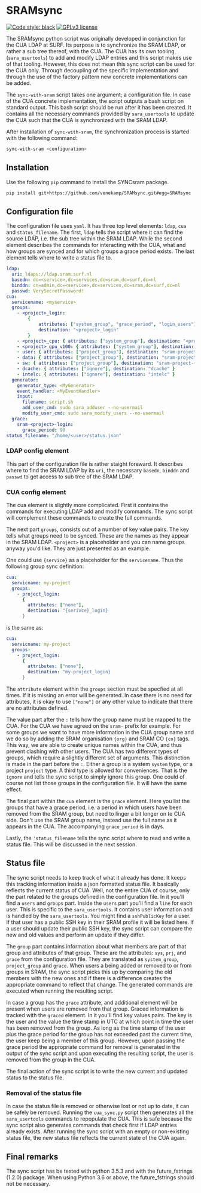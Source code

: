 # SRAMsync

[![Code style: black](https://img.shields.io/badge/code%20style-black-000000.svg)](https://github.com/psf/black)
[![GPLv3 license](https://img.shields.io/badge/License-GPLv3-ble.svg)](http://perso.crans.org/besson/LICENSE.html)

The SRAMsync python script was originally developed in conjunction for the CUA
LDAP at SURF. Its purpose is to synchronize the SRAM LDAP, or rather a sub tree
thereof, with the CUA. The CUA has its own tooling (`sara_usertools`) to add
and modify LDAP entries and this script makes use of that tooling. However,
this does not mean this sync script can be used for the CUA only. Through
decoupling of the specific implementation and through the use of the factory
pattern new concrete implementations can be added.

The `sync-with-sram` script takes one argument; a configuration file. In case
of the CUA concrete implementation, the script outputs a bash script on
standard output. This bash script should be run after it has been created. It
contains all the necessary commands provided by `sara_usertools` to update the
CUA such that the CUA is synchronized with the SRAM LDAP.

After installation of `sync-with-sram`, the synchronization process is started
with the following command:

```bash
sync-with-sram <configuration>
```

## Installation

Use the following `pip` command to install the SYNCsram package.
```bash
pip install git+https://github.com/venekamp/SRAMsync.git#egg=SRAMsync
```

## Configuration file

The configuration file uses `yaml`. It has three top level elements: `ldap`,
`cua` and `status_filename`. The first, `ldap` tells the script where it can
find the source LDAP, i.e. the sub tree within the SRAM LDAP. While the
second element describes the commands for interacting with the CUA, what and
how groups are synced and for which groups a grace period exists. The last
element tells where to write a status file to.

```yaml
ldap:
  uri: ldaps://ldap.sram.surf.nl
  basedn: dc=<service>,dc=services,dc=sram,dc=surf,dc=nl
  binddn: cn=admin,dc=<service>,dc=services,dc=sram,dc=surf,dc=nl
  passwd: VerySecretPassword!
cua:
  servicename: <myservice>
  groups:
    - <project>_login:
        {
            attributes: ["system_group", "grace_period", "login_users"],
            destination: "<project>_login"
        }
    - <project>_cpu: { attributes: ["system_group"], destination: "<project>_cpu" }
    - <project>_gpu_v100: { attributes: ["system_group"], destination: "<project>_gpu_v100" }
    - user: { attributes: ["project_group"], destination: "sram-project-{co}-user" }
    - data: { attributes: ["project_group"], destination: "sram-project-{co}-data" }
    - sw: { attributes: ["project_group"], destination: "sram-project-{co}-sw" }
    - dcache: { attributes: ["ignore"], destination: "dcache" }
    - intelc: { attributes: ["ignore"], destination: "intelc" }
  generator:
    generator_type: <MyGenerator>
    event_handler: <MyEventHandler>
    input:
      filename: script.sh
      add_user_cmd: sudo sara_adduser --no-usermail
      modify_user_cmd: sudo sara_modify_users --no-usermail
  grace:
    sram-<project>-login:
      grace_period: 90
status_filename: "/home/<user>/status.json"
```

### LDAP config element

This part of the configuration file is rather staight foreward. It describes
where to find the SRAM LDAP by its `uri`, the necessary `basedn`, `binddn` and
`passwd` to get access to sub tree of the SRAM LDAP.

### CUA config element

The cua element is slightly more complicated. First it contains the commands
for executing LDAP add and modify commands. The sync script will complement
these commands to create the full commands.

The next part `groups`, consists out of a number of key value pairs. The key
tells what groups need to be synced. These are the names as they appear in the
SRAM LDAP. `<project>` is a placeholder and you can name groups anyway you'd
like. They are just presented as an example.

One could use `{service}` as a placeholder for the `servicename`. Thus the
following group sync definition:

```yaml
cua:
  servicname: my-project
  groups:
    - project_login:
      {
        attributes: ["none"],
        destination: "{serivce}_login}
      }
```

is the same as:

```yaml
cua:
  servicname: my-project
  groups:
    - project_login:
      {
        attributes: ["none"],
        destination: "my-project_login}
      }
```

The `attribute` element within the `groups` section must be specfied at all
times. If it is missing an error will be generated. In case there is no need
for attributes, it is okay to use `["none"]` or any other value to indicate
that there are no attributes defined.

The value part after the `:` tells how the group name must be mapped to the
CUA. For the CUA we have agreed on the `sram-` prefix for example. For some
groups we want to have more information in the CUA group name and we do so by
adding the SRAM organisation `{org}` and SRAM CO `{co}` tags. This way, we are
able to create unique names within the CUA, and thus prevent clashing with
other users. The CUA has two different types of groups, which require a
slightly different set of arguments. This distinction is made in the part
before the `:`. Either a group is a system `system` type, or a project
`project` type. A third type is allowed for conveniences. That is the `ignore`
and tells the sync script to simply ignore this group. One could of course not
list those groups in the configuration file. It will have the same effect.

The final part within the `cua` element is the `grace` element. Here you list
the groups that have a grace period, i.e. a period in which users have been
removed from the SRAM group, but need to linger a bit longer on te CUA side.
Don't use the SRAM group name, instead use the full name as it appears in the
CUA. The accompanying `grace_period` is in days.

Lastly, the `'status_filename` tells the sync script where to read and write
a status file. This will be discussed in the next session.

## Status file

The sync script needs to keep track of what it already has done. It keeps this
tracking information inside a json formatted status file. It basically reflects
the current status of CUA. Well, not the entire CUA of course, only the part
related to the groups defined in the configuration file. In it you'll find a
`users` and `groups` part. Inside the `users` part you'll find a `line` for
each user. This is specific to the `sara_usertools`. It contains user
information and is handled by the `sara_usertools`. You might find a
`sshPublicKey` for a user. If that user has a public SSH key in their SRAM
profile it will be listed here. If a user should update their public SSH key,
the sync script can compare the new and old values and perform an update if
they differ.

The `group` part contains information about what members are part of that group
and attributes of that group. These are the attributes: `sys`, `prj`, and
`grace` from the configuration file. They are translated as `system_group`,
`project_group` and `grace`. When users a being added or removed to or from
groups in SRAM, the sync script picks this up by comparing the old members with
the new ones and if there is a difference creates the appropriate command to
reflect that change. The generated commands are executed when running the
resulting script.

In case a group has the `grace` attribute, and additional element will be
present when users are removed from that group. Graced information is tracked
with the `graced` element. In it you'll find key values pairs. The key is the
user and the value the time stamp in UTC at which point in time the user has
been removed from the group. As long as the time stamp of the user plus the
grace period for the group has not exceeded past the current time, the user
keep being a member of this group. However, upon passing the grace period the
appropriate command for removal is generated in the output of the sync script
and upon executing the resulting script, the user is removed from the group in
the CUA.

The final action of the sync script is to write the new current and updated
status to the status file.

### Removal of the status file

In case the status file is removed or otherwise lost or not up to date, it can
be safely be removed. Running the `cua_sync.py` script then generates all the
`sara_usertools` commands to repopulate the CUA. This is safe because the sync
script also generates commands that check first if LDAP entries already exists.
After running the sync script with an empty or non-existing status file, the
new status file reflects the current state of the CUA again.

## Final remarks

The sync script has be tested with python 3.5.3 and with the
future_fstrings (1.2.0) package. When using Python 3.6 or above, the
future_fstrings should not be necessary.
